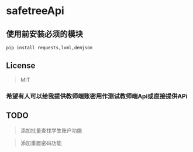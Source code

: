 # safetreeApi

## 使用前安装必须的模块
    pip install requests,lxml,demjson


## License
>MIT

### 希望有人可以给我提供教师端账密用作测试教师端Api或直接提供APi

## TODO
>添加批量查找学生账户功能

>添加重置密码功能
